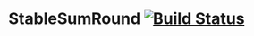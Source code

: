 StableSumRound [![Build Status](https://travis-ci.org/ChristopherMeyers/StableSumRound.png?branch=master)](https://travis-ci.org/ChristopherMeyers/StableSumRound)
============


